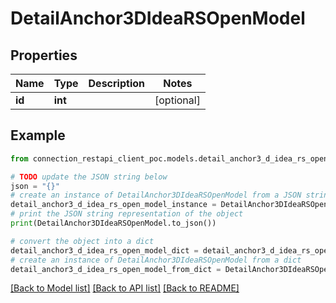 # DetailAnchor3DIdeaRSOpenModel


## Properties

Name | Type | Description | Notes
------------ | ------------- | ------------- | -------------
**id** | **int** |  | [optional] 

## Example

```python
from connection_restapi_client_poc.models.detail_anchor3_d_idea_rs_open_model import DetailAnchor3DIdeaRSOpenModel

# TODO update the JSON string below
json = "{}"
# create an instance of DetailAnchor3DIdeaRSOpenModel from a JSON string
detail_anchor3_d_idea_rs_open_model_instance = DetailAnchor3DIdeaRSOpenModel.from_json(json)
# print the JSON string representation of the object
print(DetailAnchor3DIdeaRSOpenModel.to_json())

# convert the object into a dict
detail_anchor3_d_idea_rs_open_model_dict = detail_anchor3_d_idea_rs_open_model_instance.to_dict()
# create an instance of DetailAnchor3DIdeaRSOpenModel from a dict
detail_anchor3_d_idea_rs_open_model_from_dict = DetailAnchor3DIdeaRSOpenModel.from_dict(detail_anchor3_d_idea_rs_open_model_dict)
```
[[Back to Model list]](../README.md#documentation-for-models) [[Back to API list]](../README.md#documentation-for-api-endpoints) [[Back to README]](../README.md)


